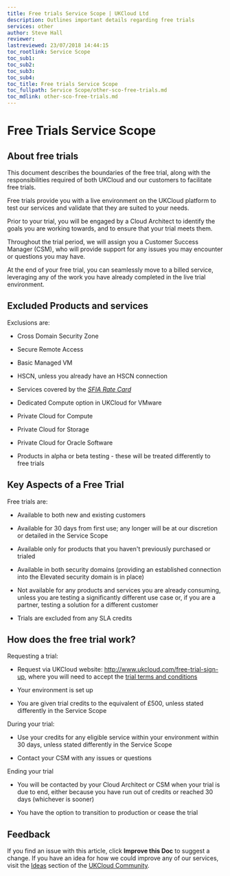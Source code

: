 ```yaml
---
title: Free trials Service Scope | UKCloud Ltd
description: Outlines important details regarding free trials
services: other
author: Steve Hall
reviewer:
lastreviewed: 23/07/2018 14:44:15
toc_rootlink: Service Scope
toc_sub1: 
toc_sub2:
toc_sub3:
toc_sub4:
toc_title: Free trials Service Scope
toc_fullpath: Service Scope/other-sco-free-trials.md
toc_mdlink: other-sco-free-trials.md
---
```


# Free Trials Service Scope

## About free trials

This document describes the boundaries of the free trial, along with the responsibilities required of both UKCloud and our customers to facilitate free trials.

Free trials provide you with a live environment on the UKCloud platform to test our services and validate that they are suited to your needs.

Prior to your trial, you will be engaged by a Cloud Architect to identify the goals you are working towards, and to ensure that your trial meets them.

Throughout the trial period, we will assign you a Customer Success Manager (CSM), who will provide support for any issues you may encounter or questions you may have.

At the end of your free trial, you can seamlessly move to a billed service, leveraging any of the work you have already completed in the live trial environment.

## Excluded Products and services

Exclusions are:

- Cross Domain Security Zone

- Secure Remote Access

- Basic Managed VM

- HSCN, unless you already have an HSCN connection

- Services covered by the [*SFIA Rate Card*](https://ukcloud.com/wp-content/uploads/2019/06/ukc-gen-759-ukcloud-g-cloud-11-standard-rate-card-and-definitions.pdf)

- Dedicated Compute option in UKCloud for VMware

- Private Cloud for Compute

- Private Cloud for Storage

- Private Cloud for Oracle Software

- Products in alpha or beta testing - these will be treated differently to free trials

## Key Aspects of a Free Trial

Free trials are:

- Available to both new and existing customers

- Available for 30 days from first use; any longer will be at our discretion or detailed in the Service Scope

- Available only for products that you haven't previously purchased or trialed

- Available in both security domains (providing an established connection into the Elevated security domain is in place)

- Not available for any products and services you are already consuming, unless you are testing a significantly different use case or, if you are a partner, testing a solution for a different customer

- Trials are excluded from any SLA credits

## How does the free trial work?

Requesting a trial:

- Request via UKCloud website: <http://www.ukcloud.com/free-trial-sign-up>, where you will need to accept the [trial terms and conditions](https://ukcloud.com/free-trial-terms-and-conditions/)

- Your environment is set up

- You are given trial credits to the equivalent of £500, unless stated differently in the Service Scope

During your trial:

- Use your credits for any eligible service within your environment within 30 days, unless stated differently in the Service Scope

- Contact your CSM with any issues or questions

Ending your trial

- You will be contacted by your Cloud Architect or CSM when your trial is due to end, either because you have run out of credits or reached 30 days (whichever is sooner)

- You have the option to transition to production or cease the trial

## Feedback

If you find an issue with this article, click **Improve this Doc** to suggest a change. If you have an idea for how we could improve any of our services, visit the [Ideas](https://community.ukcloud.com/ideas) section of the [UKCloud Community](https://community.ukcloud.com).
